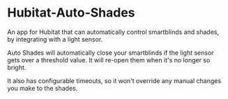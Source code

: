 # Hubitat-Auto-Shades
An app for Hubitat that can automatically control smartblinds and shades, by integrating with a light sensor.

Auto Shades will automatically close your smartblinds if the light sensor gets over a threshold value.  It will re-open them when it's no longer so bright.

It also has configurable timeouts, so it won't override any manual changes you make to the shades.
